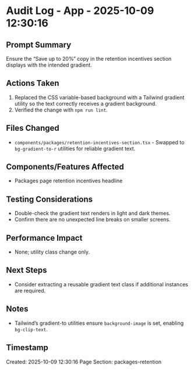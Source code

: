 # Audit Log - App - 2025-10-09 12:30:16

## Prompt Summary

Ensure the “Save up to 20%” copy in the retention incentives section displays with the intended gradient.

## Actions Taken

1. Replaced the CSS variable-based background with a Tailwind gradient utility so the text correctly receives a gradient background.
2. Verified the change with `npm run lint`.

## Files Changed

- `components/packages/retention-incentives-section.tsx` - Swapped to `bg-gradient-to-r` utilities for reliable gradient text.

## Components/Features Affected

- Packages page retention incentives headline

## Testing Considerations

- Double-check the gradient text renders in light and dark themes.
- Confirm there are no unexpected line breaks on smaller screens.

## Performance Impact

- None; utility class change only.

## Next Steps

- Consider extracting a reusable gradient text class if additional instances are required.

## Notes

- Tailwind’s gradient-to utilities ensure `background-image` is set, enabling `bg-clip-text`.

## Timestamp

Created: 2025-10-09 12:30:16
Page Section: packages-retention
